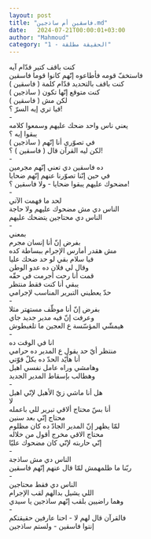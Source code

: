 ```yaml
---
layout: post
title: "فاسقين أم ساذجين.md"
date:   2024-07-21T00:00:01+03:00
author: "Mahmoud"
category: "1 - الحقيقة مطلقة"
---
```

كنت باقف كتير قدّام آيه\
فاستخفّ قومه فأطاعوه إنّهم كانوا قوما فاسقين\
كنت باقف بالتحديد قدّام كلمة ( فاسقين )\
كنت متوقع إنّها تكون ( ساذجين )\
لكن مش ( فاسقين )\
فيا تري إيه السرّ ؟!\
-\
يعني ناس واحد ضحك عليهم وسمعوا كلامه\
يبقوا إيه ؟\
في تصوّري أنا إنّهم ( ساذجين )\
لكن ليه القرآن قال ( فاسقين ) ؟!\
-\
ده فاسقين دي تعني إنّهم مجرمين\
في حين إنّنا تصوّرنا عنهم إنّهم ضحايا\
مضحوك عليهم يبقوا ضحايا - ولا فاسقين ؟!\
-\
لحد ما فهمت الآتي\
الناس دي مش مضحوك عليهم ولا حاجة\
الناس دي محتاجين يتضحك عليهم\
-\
بمعني\
بفرض إنّ أنا إنسان مجرم\
مش هقدر أمارس الإجرام ببساطة كده\
فيا سلام بقي لو حد ضحك عليا\
وقال لي فلان ده عدو الوطن\
قمت أنا رحت أجرمت في حقّه\
يبقي أنا كنت فقط منتظر\
حدّ يعطيني التبرير المناسب لإجرامي\
-\
بفرض إنّ أنا موظّف مستهتر مثلا\
وعرفت إنّ فيه مدير جديد جاي\
هيمشّي المؤسّسة ع العجين ما تلغبطوش\
-\
انا في الوقت ده\
منتظر أيّ حد يقول ع المدير ده حرامي\
أنا هأيّد الحدّ ده بكلّ قوّتي\
وهامشي وراه عامل نفسي اهبل\
وهطالب بإسقاط المدير الجديد\
-\
هل أنا ماشي زيّ الأهبل لإنّي اهبل\
لا\
أنا بسّ محتاج ألاقي تبرير للي باعمله\
محتاج إنّي بعد سنين\
لمّا يظهر إنّ المدير الجادّ ده كان مظلوم\
محتاج الاقي مخرج أقول من خلاله\
إنّي حاربته لإنّي كان مضحوك عليّا\
-\
الناس دي مش ساذجة\
ربّنا ما ظلمهمش لمّا قال عنهم إنّهم فاسقين\
-\
الناس دي فقط محتاجين\
اللي يشيل بدالهم لقب الإجرام\
وهما راضيين بلقب إنّهم ساذجين يا سيدي\
-\
فالقرآن قال لهم لا - احنا عارفين حقيقتكم\
إنتوا فاسقين - ولستم ساذجين
